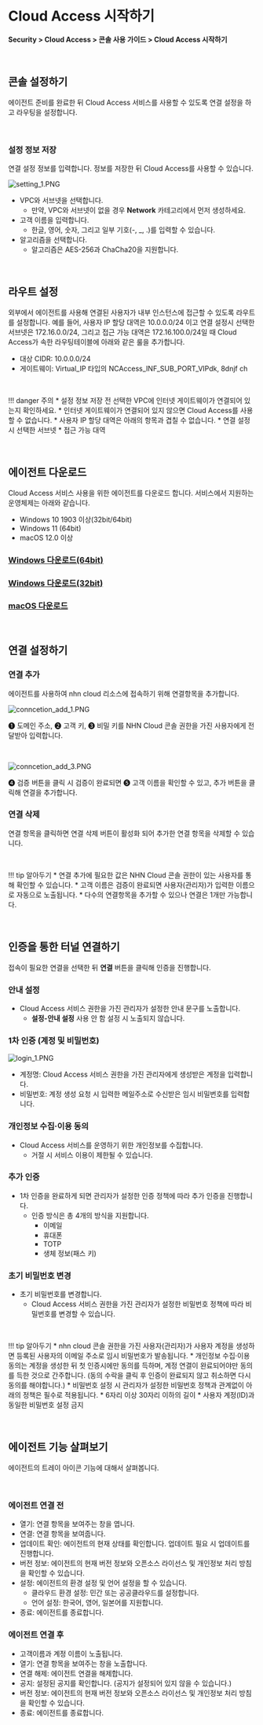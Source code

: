 # Cloud Access 시작하기

**Security > Cloud Access > 콘솔 사용 가이드 > Cloud Access 시작하기**

<br>

## 콘솔 설정하기

에이전트 준비를 완료한 뒤 Cloud Access 서비스를 사용할 수 있도록 연결 설정을 하고 라우팅을 설정합니다.

<br>

### 설정 정보 저장

연결 설정 정보를 입력합니다. 정보를 저장한 뒤 Cloud Access를 사용할 수 있습니다.

![setting_1.PNG](https://kr1-api-object-storage.nhncloudservice.com/v1/AUTH_2acdfabf4efe4efc8a04c00b348110c9/cdn_origin/prod_cloud_access/2025.06.24/setting_1.png)

* VPC와 서브넷을 선택합니다.
    * 만약, VPC와 서브넷이 없을 경우 **Network** 카테고리에서 먼저 생성하세요.
* 고객 이름을 입력합니다.
    * 한글, 영어, 숫자, 그리고 일부 기호(-, _, .)를 입력할 수 있습니다.
* 알고리즘을 선택합니다.
    * 알고리즘은 AES-256과 ChaCha20을 지원합니다.

<br>

## 라우트 설정

외부에서 에이전트를 사용해 연결된 사용자가 내부 인스턴스에 접근할 수 있도록 라우트를 설정합니다.
예를 들어, 사용자 IP 할당 대역은 10.0.0.0/24 이고 연결 설정시 선택한 서브넷은 172.16.0.0/24, 그리고 접근 가능 대역은 172.16.100.0/24일 때 Cloud Access가 속한 라우팅테이블에 아래와 같은 룰을 추가합니다.

* 대상 CIDR: 10.0.0.0/24
* 게이트웨이: Virtual_IP 타입의 NCAccess_INF_SUB_PORT_VIPdk, 8dnjf ch 

<br>

!!! danger 주의
    * 설정 정보 저장 전 선택한 VPC에 인터넷 게이트웨이가 연결되어 있는지 확인하세요.
        * 인터넷 게이트웨이가 연결되어 있지 않으면 Cloud Access를 사용할 수 없습니다.
    * 사용자 IP 할당 대역은 아래의 항목과 겹칠 수 없습니다.
        * 연결 설정 시 선택한 서브넷
        * 접근 가능 대역 

<br>

## 에이전트 다운로드

Cloud Access 서비스 사용을 위한 에이전트를 다운로드 합니다. 서비스에서 지원하는 운영체제는 아래와 같습니다.

* Windows 10 1903 이상(32bit/64bit)
* Windows 11 (64bit)
* macOS 12.0 이상

### [Windows 다운로드(64bit)](https://kr1-api-object-storage.nhncloudservice.com/v1/AUTH_6b5ee6a5d2584600b5ffd3330de1846b/windows/installer/CloudAccess_Setup_x64.exe)

### [Windows 다운로드(32bit)](https://kr1-api-object-storage.nhncloudservice.com/v1/AUTH_6b5ee6a5d2584600b5ffd3330de1846b/windows/installer/CloudAccess_Setup_x86.exe)

### [macOS 다운로드](https://kr1-api-object-storage.nhncloudservice.com/v1/AUTH_6b5ee6a5d2584600b5ffd3330de1846b/macos/CloudAccess%20Installer%20v0.0.1-5309-DEV.dmg)

<br>

## 연결 설정하기

### 연결 추가

에이전트를 사용하여 nhn cloud 리소스에 접속하기 위해 연결항목을 추가합니다.

![conncetion_add_1.PNG](https://kr1-api-object-storage.nhncloudservice.com/v1/AUTH_2acdfabf4efe4efc8a04c00b348110c9/cdn_origin/prod_cloud_access/2025.06.24/connection_add_1.png)

➊ 도메인 주소, ➋ 고객 키, ➌ 비밀 키를 NHN Cloud 콘솔 권한을 가진 사용자에게 전달받아 입력합니다. 

<br>

![conncetion_add_3.PNG](https://kr1-api-object-storage.nhncloudservice.com/v1/AUTH_2acdfabf4efe4efc8a04c00b348110c9/cdn_origin/prod_cloud_access/2025.06.24/connection_add_3.png)

➍ 검증 버튼을 클릭 시 검증이 완료되면 ➎ 고객 이름을 확인할 수 있고, 추가 버튼을 클릭해 연결을 추가합니다.

### 연결 삭제

연결 항목을 클릭하면 연결 삭제 버튼이 활성화 되어 추가한 연결 항목을 삭제할 수 있습니다.

<br>

!!! tip 알아두기
    * 연결 추가에 필요한 값은 NHN Cloud 콘솔 권한이 있는 사용자를 통해 확인할 수 있습니다.
        * 고객 이름은 검증이 완료되면 사용자(관리자)가 입력한 이름으로 자동으로 노출됩니다.
    * 다수의 연결항목을 추가할 수 있으나 연결은 1개만 가능합니다.

<br>

## 인증을 통한 터널 연결하기

접속이 필요한 연결을 선택한 뒤 **연결** 버튼을 클릭해 인증을 진행합니다.

### 안내 설정

* Cloud Access 서비스 권한을 가진 관리자가 설정한 안내 문구를 노출합니다.   
    * **설정-안내 설정** 사용 안 함 설정 시 노출되지 않습니다.

### 1차 인증 (계정 및 비밀번호)

![login_1.PNG](https://kr1-api-object-storage.nhncloudservice.com/v1/AUTH_2acdfabf4efe4efc8a04c00b348110c9/cdn_origin/prod_cloud_access/2025.06.24/login_1.png)

* 계정명: Cloud Access 서비스 권한을 가진 관리자에게 생성받은 계정을 입력합니다.
* 비밀번호: 계정 생성 요청 시 입력한 메일주소로 수신받은 임시 비밀번호를 입력합니다.

### 개인정보 수집·이용 동의
* Cloud Access 서비스를 운영하기 위한 개인정보를 수집합니다.
    * 거절 시 서비스 이용이 제한될 수 있습니다.

### 추가 인증

* 1차 인증을 완료하게 되면 관리자가 설정한 인증 정책에 따라 추가 인증을 진행합니다. 
    * 인증 방식은 총 4개의 방식을 지원합니다.
        * 이메일
        * 휴대폰 
        * TOTP 
        * 생체 정보(패스 키) 

### 초기 비밀번호 변경

* 초기 비밀번호를 변경합니다.
    * Cloud Access 서비스 권한을 가진 관리자가 설정한 비밀번호 정책에 따라 비밀번호를 변경할 수 있습니다.

<br>

!!! tip 알아두기
    * nhn cloud 콘솔 권한을 가진 사용자(관리자)가 사용자 계정을 생성하면 등록된 사용자의 이메일 주소로 임시 비밀번호가 발송됩니다.
    * 개인정보 수집·이용 동의는 계정을 생성한 뒤 첫 인증시에만 동의를 득하며, 계정 연결이 완료되어야만 동의를 득한 것으로 간주합니다. (동의 수락을 클릭 후 인증이 완료되지 않고 취소하면 다시 동의를 해야합니다.)
    * 비밀번호 설정 시 관리자가 설정한 비밀번호 정책과 관계없이 아래의 정책은 필수로 적용됩니다.
        * 6자리 이상 30자리 이하의 길이
        * 사용자 계정(ID)과 동일한 비밀번호 설정 금지

<br>

## 에이전트 기능 살펴보기

에이전트의 트레이 아이콘 기능에 대해서 살펴봅니다.

<br>

### 에이전트 연결 전
 * 열기: 연결 항목을 보여주는 창을 엽니다.
 * 연결: 연결 항목을 보여줍니다.
 * 업데이트 확인: 에이전트의 현재 상태를 확인합니다. 업데이트 필요 시 업데이트를 진행합니다.
* 버전 정보: 에이전트의 현재 버전 정보와 오픈소스 라이선스 및 개인정보 처리 방침을 확인할 수 있습니다.
 * 설정: 에이전트의 환경 설정 및 언어 설정을 할 수 있습니다.
      * 클라우드 환경 설정: 민간 또는 공공클라우드를 설정합니다.
      * 언어 설정: 한국어, 영어, 일본어를 지원합니다.
 * 종료: 에이전트를 종료합니다.

### 에이전트 연결 후
* 고객이름과 계정 이름이 노출됩니다.
* 열기: 연결 항목을 보여주는 창을 노출합니다.
* 연결 해제: 에이전트 연결을 해제합니다.
* 공지: 설정된 공지를 확인합니다. (공지가 설정되어 있지 않을 수 있습니다.)
* 버전 정보: 에이전트의 현재 버전 정보와 오픈소스 라이선스 및 개인정보 처리 방침을 확인할 수 있습니다.
* 종료: 에이전트를 종료합니다.
